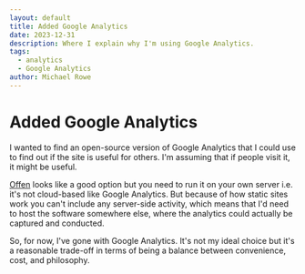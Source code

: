 ```yaml
---
layout: default
title: Added Google Analytics
date: 2023-12-31
description: Where I explain why I'm using Google Analytics.
tags:
  - analytics
  - Google Analytics
author: Michael Rowe
---
```


# Added Google Analytics

I wanted to find an open-source version of Google Analytics that I could use to find out if the site is useful for others. I'm assuming that if people visit it, it might be useful.

[Offen](https://www.offen.dev/) looks like a good option but you need to run it on your own server i.e. it's not cloud-based like Google Analytics. But because of how static sites work you can't include any server-side activity, which means that I'd need to host the software somewhere else, where the analytics could actually be captured and conducted.

So, for now, I've gone with Google Analytics. It's not my ideal choice but it's a reasonable trade-off in terms of being a balance between convenience, cost, and philosophy.